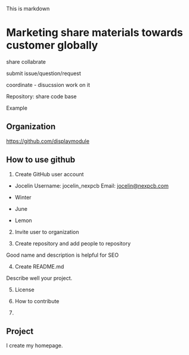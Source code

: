 This is markdown

# Marketing share materials towards customer globally

share 
collabrate

submit issue/question/request

coordinate - disucssion
work on it


Repository: share code base

Example

## Organization

https://github.com/displaymodule

## How to use github

1. Create GitHub user account

- Jocelin
Username: jocelin_nexpcb
Email: jocelin@nexpcb.com

- Winter
- June
- Lemon

2. Invite user to organization

3. Create repository and add people to repository

Good name and description is helpful for SEO

4. Create README.md

Describe well your project.

5. License

6. How to contribute

7. 

## Project

I create my homepage.


